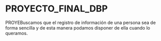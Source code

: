 # PROYECTO_FINAL_DBP
PROYEBuscamos que el registro de información de una persona sea de forma sencilla y de esta manera podamos disponer de ella cuando lo queramos.
